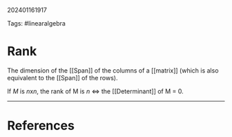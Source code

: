 202401161917

Tags: #linearalgebra 

# Rank
The dimension of the [[Span]] of the columns of a [[matrix]] (which is also equivalent to the [[Span]] of the rows).

If $M$ is $n$x$n$, the rank of M is $n$ $\iff$ the [[Determinant]] of M = 0.

---
# References
